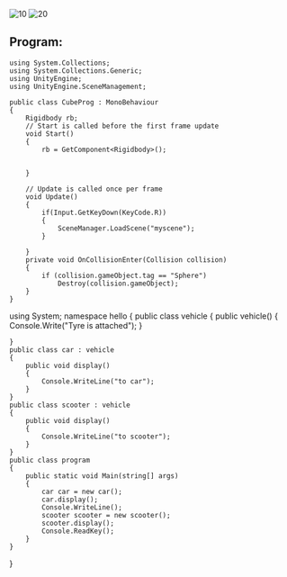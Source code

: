 ![10](https://user-images.githubusercontent.com/93587823/203218507-aa22377d-e2a3-435b-853b-20e2348f1629.png)
![20](https://user-images.githubusercontent.com/93587823/203218522-a5174673-0d0b-4e21-b8a4-c24654ea03a9.png)

## Program:
```
using System.Collections;
using System.Collections.Generic;
using UnityEngine;
using UnityEngine.SceneManagement;

public class CubeProg : MonoBehaviour
{
    Rigidbody rb;
    // Start is called before the first frame update
    void Start()
    {
        rb = GetComponent<Rigidbody>();
        
        
    }

    // Update is called once per frame
    void Update()
    {
        if(Input.GetKeyDown(KeyCode.R))
        {
            SceneManager.LoadScene("myscene");
        }
         
    }
    private void OnCollisionEnter(Collision collision)
    {
        if (collision.gameObject.tag == "Sphere")
            Destroy(collision.gameObject);
    }
}

```

using System;
namespace hello
{
    public class vehicle
    {
        public vehicle()
        {
            Console.Write("Tyre is attached");
        }

    }
    public class car : vehicle
    {
        public void display()
        {
            Console.WriteLine("to car");
        }
    }
    public class scooter : vehicle
    {
        public void display()
        {
            Console.WriteLine("to scooter");
        }
    }
    public class program
    {
        public static void Main(string[] args)
        {
            car car = new car();
            car.display();
            Console.WriteLine();
            scooter scooter = new scooter();
            scooter.display();
            Console.ReadKey();
        }
    }
}

